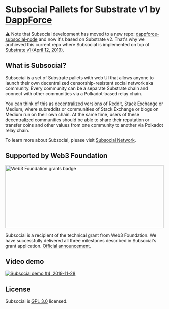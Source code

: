 # Subsocial Pallets for Substrate v1 by [DappForce](https://github.com/dappforce)

⚠️ Note that Subsocial development has moved to a new repo: [dappforce-subsocial-node](https://github.com/dappforce/dappforce-subsocial-node) and now it's based on Substrate v2. That's why we archieved this current repo where Subsocial is implemented on top of [Substrate v1 (April 12, 2019)](https://github.com/paritytech/substrate/commit/6dfc3e8b057bb00322136251a0f10305fbb1ad8f).

## What is Subsocial?

Subsocial is a set of Substrate pallets with web UI that allows anyone to launch their own decentralized censorship-resistant social network aka community. Every community can be a separate Substrate chain and connect with other communities via a Polkadot-based relay chain.

You can think of this as decentralized versions of Reddit, Stack Exchange or Medium, where subreddits or communities of Stack Exchange or blogs on Medium run on their own chain. At the same time, users of these decentralized communities should be able to share their reputation or transfer coins and other values from one community to another via Polkadot relay chain.

To learn more about Subsocial, please visit [Subsocial Network](http://subsocial.network).

## Supported by Web3 Foundation

<img src="https://github.com/dappforce/dappforce-subsocial/blob/master/w3f-badge.svg" width="100%" height="200" alt="Web3 Foundation grants badge" />

Subsocial is a recipient of the technical grant from Web3 Foundation. We have successfully delivered all three milestones described in Subsocial's grant application. [Official announcement](https://medium.com/web3foundation/web3-foundation-grants-wave-3-recipients-6426e77f1230).

## Video demo

[![Subsocial demo #4, 2019-11-28](http://i3.ytimg.com/vi/pFGvlKpJdss/maxresdefault.jpg)](https://www.youtube.com/watch?v=pFGvlKpJdss)

## License

Subsocial is [GPL 3.0](./LICENSE) licensed.
